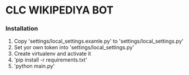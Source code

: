 # CLC WIKIPEDIYA BOT

### Installation
1. Copy 'settings/local_settings.examle.py' to 'settings/local_settings.py'
2. Set yor own token into 'settings/local_settings.py'
3. Create virtualenv and activate it
4. 'pip install -r requirements.txt'
5. 'python main.py'